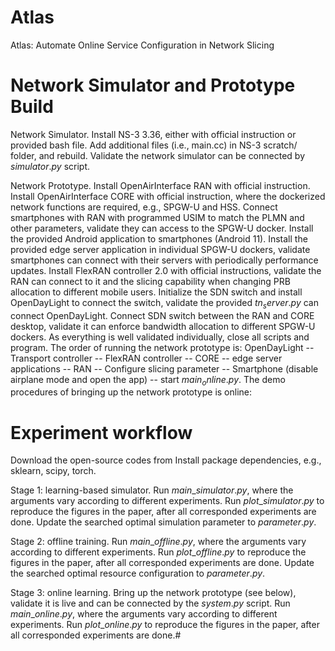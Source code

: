 # Atlas
Atlas: Automate Online Service Configuration in Network Slicing



# Network Simulator and Prototype Build

Network Simulator.
Install NS-3 3.36, either with official instruction or provided bash file.
Add additional files (i.e., main.cc) in NS-3 scratch/ folder, and rebuild.
Validate the network simulator can be connected by $simulator.py$ script.

Network Prototype.
Install OpenAirInterface RAN with official instruction.
Install OpenAirInterface CORE with official instruction, where the dockerized network functions are required, e.g., SPGW-U and HSS.
Connect smartphones with RAN with programmed USIM to match the PLMN and other parameters, validate they can access to the SPGW-U docker.
Install the provided Android application to smartphones (Android 11).
Install the provided edge server application in individual SPGW-U dockers, validate smartphones can connect with their servers with periodically performance updates.
Install FlexRAN controller 2.0 with official instructions, validate the RAN can connect to it and the slicing capability when changing PRB allocation to different mobile users.
Initialize the SDN switch and install OpenDayLight to connect the switch, validate the provided $tn_server.py$ can connect OpenDayLight.
Connect SDN switch between the RAN and CORE desktop, validate it can enforce bandwidth allocation to different SPGW-U dockers.
As everything is well validated individually, close all scripts and program.
The order of running the network prototype is: OpenDayLight -- Transport controller -- FlexRAN controller -- CORE -- edge server applications -- RAN -- Configure slicing parameter -- Smartphone (disable airplane mode and open the app) -- start $main_online.py$.
The demo procedures of bringing up the network prototype is online: 




# Experiment workflow


Download the open-source codes from 
Install package dependencies, e.g., sklearn, scipy, torch.

Stage 1: learning-based simulator.
Run $main\_simulator.py$, where the arguments vary according to different experiments.
Run $plot\_simulator.py$ to reproduce the figures in the paper, after all corresponded experiments are done.
Update the searched optimal simulation parameter to $parameter.py$.

Stage 2: offline training.
Run $main\_offline.py$, where the arguments vary according to different experiments.
Run $plot\_offline.py$ to reproduce the figures in the paper, after all corresponded experiments are done.
Update the searched optimal resource configuration to $parameter.py$.

Stage 3: online learning.
Bring up the network prototype (see below), validate it is live and can be connected by the $system.py$ script.
Run $main\_online.py$, where the arguments vary according to different experiments.
Run $plot\_online.py$ to reproduce the figures in the paper, after all corresponded experiments are done.# 